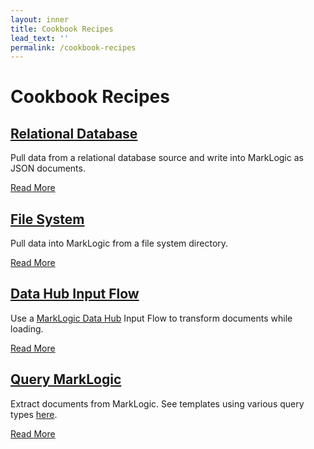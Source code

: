 ```yaml
---
layout: inner
title: Cookbook Recipes
lead_text: ''
permalink: /cookbook-recipes
---
```


# Cookbook Recipes

## [Relational Database][relational-database]

Pull data from a relational database source and write into MarkLogic as JSON documents.

[Read More][relational-database]

## [File System][file-system]

Pull data into MarkLogic from a file system directory.

[Read More][file-system]

## [Data Hub Input Flow][dhf-input-flow]

Use a [MarkLogic Data Hub](https://github.com/marklogic/marklogic-data-hub) Input Flow to transform documents while loading.

[Read More][dhf-input-flow]

## [Query MarkLogic][query-flow]

Extract documents from MarkLogic. See templates using various query types [here][query-flow-templates].

[Read More][query-flow]

[relational-database]:./get-data-from-a-relational-database
[file-system]:./file-system-to-marklogic
[dhf-input-flow]:./run-data-hub-input-flow
[query-flow]:./step-by-step#add-querymarklogic-processor
[query-flow-templates]:./step-by-step#additional-query-templates
